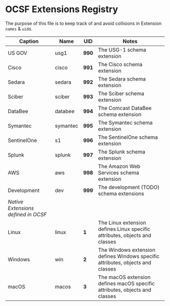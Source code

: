 # OCSF Extensions Registry
The purpose of this file is to keep track of and avoid collisions in Extension `names` & `uid`s.

| Caption     | Name     | UID | Notes |
|-------------|----------|-----|-------|
| US GOV      | usg1     | **990** | The USG-1 schema extension |
| Cisco       | cisco    | **991** | The Cisco schema extension |
| Sedara      | sedara   | **992** | The Sedara schema extension |
| Sciber      | sciber   | **993** | The Sciber schema extension |
| DataBee     | databee  | **994** | The Comcast DataBee schema extension |
| Symantec    | symantec | **995** | The Symantec schema extension |
| SentinelOne | s1       | **996** | The SentinelOne schema extension |
| Splunk      | splunk   | **997** | The Splunk schema extension |
| AWS         | aws      | **998** | The Amazon Web Services schema extension |
| Development | dev      | **999** | The development (TODO) schema extensions |
| _Native Extensions defined in OCSF_ |
| Linux       | linux    | **1** | The Linux extension defines Linux specific attributes, objects and classes |
| Windows     | win      | **2** | The Windows extension defines Windows specific attributes, objects and classes |
| macOS       | macos    | **3** | The macOS extension defines macOS specific attributes, objects and classes |
